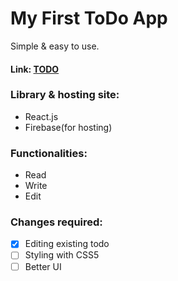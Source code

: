 # My First ToDo App
Simple & easy to use.
#### Link: [TODO](https://my-do-todo.web.app/)
### Library & hosting site:
- React.js
- Firebase(for hosting)

### Functionalities:
- Read
- Write
- Edit

### Changes required:
- [x] Editing existing todo
- [ ] Styling with CSS5
- [ ] Better UI
